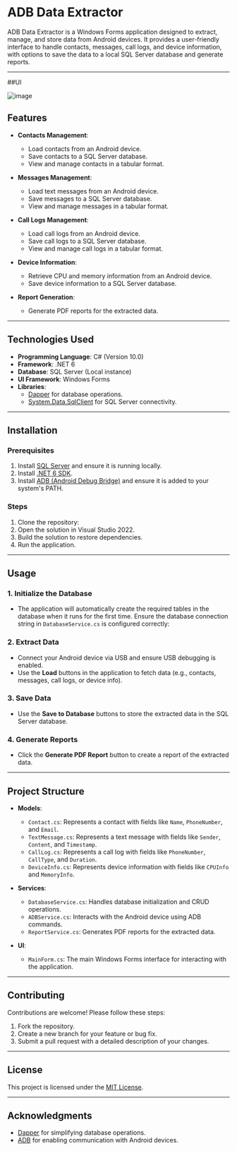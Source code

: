 # ADB Data Extractor

ADB Data Extractor is a Windows Forms application designed to extract, manage, and store data from Android devices. It provides a user-friendly interface to handle contacts, messages, call logs, and device information, with options to save the data to a local SQL Server database and generate reports.

---
##UI

![image](https://github.com/user-attachments/assets/24a355b3-b7ae-442d-ba11-143003f7c6c0)

## Features

- **Contacts Management**:
  - Load contacts from an Android device.
  - Save contacts to a SQL Server database.
  - View and manage contacts in a tabular format.

- **Messages Management**:
  - Load text messages from an Android device.
  - Save messages to a SQL Server database.
  - View and manage messages in a tabular format.

- **Call Logs Management**:
  - Load call logs from an Android device.
  - Save call logs to a SQL Server database.
  - View and manage call logs in a tabular format.

- **Device Information**:
  - Retrieve CPU and memory information from an Android device.
  - Save device information to a SQL Server database.

- **Report Generation**:
  - Generate PDF reports for the extracted data.

---

## Technologies Used

- **Programming Language**: C# (Version 10.0)
- **Framework**: .NET 6
- **Database**: SQL Server (Local instance)
- **UI Framework**: Windows Forms
- **Libraries**:
  - [Dapper](https://github.com/DapperLib/Dapper) for database operations.
  - [System.Data.SqlClient](https://learn.microsoft.com/en-us/dotnet/api/system.data.sqlclient) for SQL Server connectivity.

---

## Installation

### Prerequisites

1. Install [SQL Server](https://www.microsoft.com/en-us/sql-server/sql-server-downloads) and ensure it is running locally.
2. Install [.NET 6 SDK](https://dotnet.microsoft.com/download/dotnet/6.0).
3. Install [ADB (Android Debug Bridge)](https://developer.android.com/studio/command-line/adb) and ensure it is added to your system's PATH.

### Steps

1. Clone the repository:
2. Open the solution in Visual Studio 2022.
3. Build the solution to restore dependencies.
4. Run the application.

---

## Usage

### 1. Initialize the Database
- The application will automatically create the required tables in the database when it runs for the first time. Ensure the database connection string in `DatabaseService.cs` is configured correctly:
  
### 2. Extract Data
- Connect your Android device via USB and ensure USB debugging is enabled.
- Use the **Load** buttons in the application to fetch data (e.g., contacts, messages, call logs, or device info).

### 3. Save Data
- Use the **Save to Database** buttons to store the extracted data in the SQL Server database.

### 4. Generate Reports
- Click the **Generate PDF Report** button to create a report of the extracted data.

---

## Project Structure

- **Models**:
  - `Contact.cs`: Represents a contact with fields like `Name`, `PhoneNumber`, and `Email`.
  - `TextMessage.cs`: Represents a text message with fields like `Sender`, `Content`, and `Timestamp`.
  - `CallLog.cs`: Represents a call log with fields like `PhoneNumber`, `CallType`, and `Duration`.
  - `DeviceInfo.cs`: Represents device information with fields like `CPUInfo` and `MemoryInfo`.

- **Services**:
  - `DatabaseService.cs`: Handles database initialization and CRUD operations.
  - `ADBService.cs`: Interacts with the Android device using ADB commands.
  - `ReportService.cs`: Generates PDF reports for the extracted data.

- **UI**:
  - `MainForm.cs`: The main Windows Forms interface for interacting with the application.

---

## Contributing

Contributions are welcome! Please follow these steps:
1. Fork the repository.
2. Create a new branch for your feature or bug fix.
3. Submit a pull request with a detailed description of your changes.

---

## License

This project is licensed under the [MIT License](LICENSE).

---

## Acknowledgments

- [Dapper](https://github.com/DapperLib/Dapper) for simplifying database operations.
- [ADB](https://developer.android.com/studio/command-line/adb) for enabling communication with Android devices.

  
